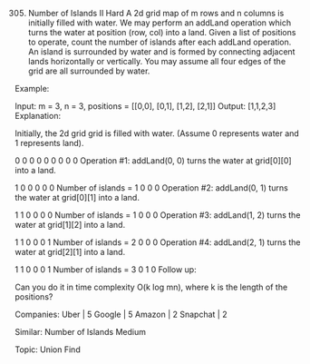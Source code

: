 305. Number of Islands II
Hard
A 2d grid map of m rows and n columns is initially filled with water. We may perform an addLand operation which turns the water at position (row, col) into a land. Given a list of positions to operate, count the number of islands after each addLand operation. An island is surrounded by water and is formed by connecting adjacent lands horizontally or vertically. You may assume all four edges of the grid are all surrounded by water.

Example:

Input: m = 3, n = 3, positions = [[0,0], [0,1], [1,2], [2,1]]
Output: [1,1,2,3]
Explanation:

Initially, the 2d grid grid is filled with water. (Assume 0 represents water and 1 represents land).

0 0 0
0 0 0
0 0 0
Operation #1: addLand(0, 0) turns the water at grid[0][0] into a land.

1 0 0
0 0 0   Number of islands = 1
0 0 0
Operation #2: addLand(0, 1) turns the water at grid[0][1] into a land.

1 1 0
0 0 0   Number of islands = 1
0 0 0
Operation #3: addLand(1, 2) turns the water at grid[1][2] into a land.

1 1 0
0 0 1   Number of islands = 2
0 0 0
Operation #4: addLand(2, 1) turns the water at grid[2][1] into a land.

1 1 0
0 0 1   Number of islands = 3
0 1 0
Follow up:

Can you do it in time complexity O(k log mn), where k is the length of the positions?

Companies: Uber | 5 Google | 5 Amazon | 2 Snapchat | 2

Similar: Number of Islands Medium

Topic: Union Find
